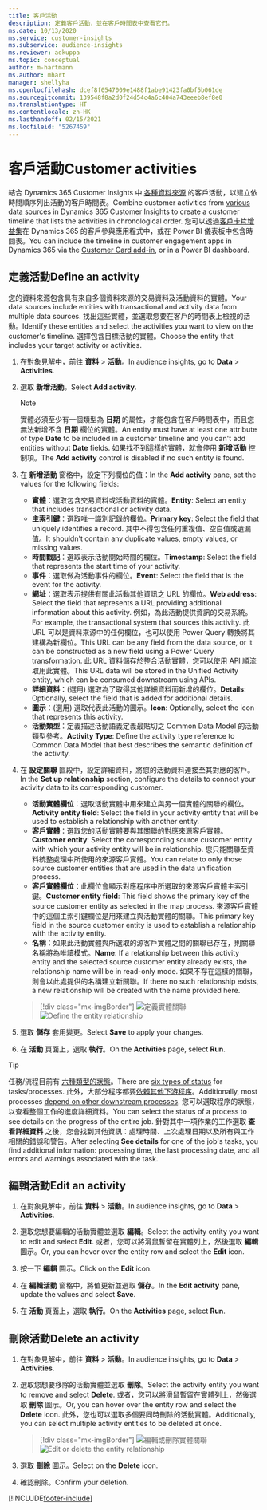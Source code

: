 ```yaml
---
title: 客戶活動
description: 定義客戶活動，並在客戶時間表中查看它們。
ms.date: 10/13/2020
ms.service: customer-insights
ms.subservice: audience-insights
ms.reviewer: adkuppa
ms.topic: conceptual
author: m-hartmann
ms.author: mhart
manager: shellyha
ms.openlocfilehash: dcef8f0547009e1488f1abe91423fa0bf5b061de
ms.sourcegitcommit: 139548f8a2d0f24d54c4a6c404a743eeeb8ef8e0
ms.translationtype: HT
ms.contentlocale: zh-HK
ms.lasthandoff: 02/15/2021
ms.locfileid: "5267459"
---
```

# <a name="customer-activities"></a><span data-ttu-id="1423f-103">客戶活動</span><span class="sxs-lookup"><span data-stu-id="1423f-103">Customer activities</span></span>

<span data-ttu-id="1423f-104">結合 Dynamics 365 Customer Insights 中 [各種資料來源](data-sources.md) 的客戶活動，以建立依時間順序列出活動的客戶時間表。</span><span class="sxs-lookup"><span data-stu-id="1423f-104">Combine customer activities from [various data sources](data-sources.md) in Dynamics 365 Customer Insights to create a customer timeline that lists the activities in chronological order.</span></span> <span data-ttu-id="1423f-105">您可以透過[客戶卡片增益集](customer-card-add-in.md)在 Dynamics 365 的客戶參與應用程式中，或在 Power BI 儀表板中包含時間表。</span><span class="sxs-lookup"><span data-stu-id="1423f-105">You can include the timeline in customer engagement apps in Dynamics 365 via the [Customer Card add-in](customer-card-add-in.md), or in a Power BI dashboard.</span></span>

## <a name="define-an-activity"></a><span data-ttu-id="1423f-106">定義活動</span><span class="sxs-lookup"><span data-stu-id="1423f-106">Define an activity</span></span>

<span data-ttu-id="1423f-107">您的資料來源包含具有來自多個資料來源的交易資料及活動資料的實體。</span><span class="sxs-lookup"><span data-stu-id="1423f-107">Your data sources include entities with transactional and activity data from multiple data sources.</span></span> <span data-ttu-id="1423f-108">找出這些實體，並選取您要在客戶的時間表上檢視的活動。</span><span class="sxs-lookup"><span data-stu-id="1423f-108">Identify these entities and select the activities you want to view on the customer's timeline.</span></span> <span data-ttu-id="1423f-109">選擇包含目標活動的實體。</span><span class="sxs-lookup"><span data-stu-id="1423f-109">Choose the entity that includes your target activity or activities.</span></span>

1. <span data-ttu-id="1423f-110">在對象見解中，前往 **資料** > **活動**。</span><span class="sxs-lookup"><span data-stu-id="1423f-110">In audience insights, go to **Data** > **Activities**.</span></span>

1. <span data-ttu-id="1423f-111">選取 **新增活動**。</span><span class="sxs-lookup"><span data-stu-id="1423f-111">Select **Add activity**.</span></span>

   > [!NOTE]
   > <span data-ttu-id="1423f-112">實體必須至少有一個類型為 **日期** 的屬性，才能包含在客戶時間表中，而且您無法新增不含 **日期** 欄位的實體。</span><span class="sxs-lookup"><span data-stu-id="1423f-112">An entity must have at least one attribute of type **Date** to be included in a customer timeline and you can't add entities without **Date** fields.</span></span> <span data-ttu-id="1423f-113">如果找不到這樣的實體，就會停用 **新增活動** 控制項。</span><span class="sxs-lookup"><span data-stu-id="1423f-113">The **Add activity** control is disabled if no such entity is found.</span></span>

1. <span data-ttu-id="1423f-114">在 **新增活動** 窗格中，設定下列欄位的值：</span><span class="sxs-lookup"><span data-stu-id="1423f-114">In the **Add activity** pane, set the values for the following fields:</span></span>

   - <span data-ttu-id="1423f-115">**實體**：選取包含交易資料或活動資料的實體。</span><span class="sxs-lookup"><span data-stu-id="1423f-115">**Entity**: Select an entity that includes transactional or activity data.</span></span>
   - <span data-ttu-id="1423f-116">**主索引鍵**：選取唯一識別記錄的欄位。</span><span class="sxs-lookup"><span data-stu-id="1423f-116">**Primary key**: Select the field that uniquely identifies a record.</span></span> <span data-ttu-id="1423f-117">其中不得包含任何重複值、空白值或遺漏值。</span><span class="sxs-lookup"><span data-stu-id="1423f-117">It shouldn't contain any duplicate values, empty values, or missing values.</span></span>
   - <span data-ttu-id="1423f-118">**時間戳記**：選取表示活動開始時間的欄位。</span><span class="sxs-lookup"><span data-stu-id="1423f-118">**Timestamp**: Select the field that represents the start time of your activity.</span></span>
   - <span data-ttu-id="1423f-119">**事件**：選取做為活動事件的欄位。</span><span class="sxs-lookup"><span data-stu-id="1423f-119">**Event**: Select the field that is the event for the activity.</span></span>
   - <span data-ttu-id="1423f-120">**網址**：選取表示提供有關此活動其他資訊之 URL 的欄位。</span><span class="sxs-lookup"><span data-stu-id="1423f-120">**Web address**: Select the field that represents a URL providing additional information about this activity.</span></span> <span data-ttu-id="1423f-121">例如，為此活動提供資訊的交易系統。</span><span class="sxs-lookup"><span data-stu-id="1423f-121">For example, the transactional system that sources this activity.</span></span> <span data-ttu-id="1423f-122">此 URL 可以是資料來源中的任何欄位，也可以使用 Power Query 轉換將其建構為新欄位。</span><span class="sxs-lookup"><span data-stu-id="1423f-122">This URL can be any field from the data source, or it can be constructed as a new field using a Power Query transformation.</span></span> <span data-ttu-id="1423f-123">此 URL 資料儲存於整合活動實體，您可以使用 API 順流取用此實體。</span><span class="sxs-lookup"><span data-stu-id="1423f-123">This URL data will be stored in the Unified Activity entity, which can be consumed downstream using APIs.</span></span>
   - <span data-ttu-id="1423f-124">**詳細資料**：(選用) 選取為了取得其他詳細資料而新增的欄位。</span><span class="sxs-lookup"><span data-stu-id="1423f-124">**Details**: Optionally, select the field that is added for additional details.</span></span>
   - <span data-ttu-id="1423f-125">**圖示**：(選用) 選取代表此活動的圖示。</span><span class="sxs-lookup"><span data-stu-id="1423f-125">**Icon**: Optionally, select the icon that represents this activity.</span></span>
   - <span data-ttu-id="1423f-126">**活動類型**：定義描述活動語義定義最貼切之 Common Data Model 的活動類型參考。</span><span class="sxs-lookup"><span data-stu-id="1423f-126">**Activity Type**: Define the activity type reference to Common Data Model that best describes the semantic definition of the activity.</span></span>

1. <span data-ttu-id="1423f-127">在 **設定關聯** 區段中，設定詳細資料，將您的活動資料連接至其對應的客戶。</span><span class="sxs-lookup"><span data-stu-id="1423f-127">In the **Set up relationship** section, configure the details to connect your activity data to its corresponding customer.</span></span>

    - <span data-ttu-id="1423f-128">**活動實體欄位**：選取活動實體中用來建立與另一個實體的關聯的欄位。</span><span class="sxs-lookup"><span data-stu-id="1423f-128">**Activity entity field**: Select the field in your activity entity that will be used to establish a relationship with another entity.</span></span>
    - <span data-ttu-id="1423f-129">**客戶實體**：選取您的活動實體要與其關聯的對應來源客戶實體。</span><span class="sxs-lookup"><span data-stu-id="1423f-129">**Customer entity**: Select the corresponding source customer entity with which your activity entity will be in relationship.</span></span> <span data-ttu-id="1423f-130">您只能關聯至資料統整處理中所使用的來源客戶實體。</span><span class="sxs-lookup"><span data-stu-id="1423f-130">You can relate to only those source customer entities that are used in the data unification process.</span></span>
    - <span data-ttu-id="1423f-131">**客戶實體欄位**：此欄位會顯示對應程序中所選取的來源客戶實體主索引鍵。</span><span class="sxs-lookup"><span data-stu-id="1423f-131">**Customer entity field**: This field shows the primary key of the source customer entity as selected in the map process.</span></span> <span data-ttu-id="1423f-132">來源客戶實體中的這個主索引鍵欄位是用來建立與活動實體的關聯。</span><span class="sxs-lookup"><span data-stu-id="1423f-132">This primary key field in the source customer entity is used to establish a relationship with the activity entity.</span></span>
    - <span data-ttu-id="1423f-133">**名稱**：如果此活動實體與所選取的源客戶實體之間的關聯已存在，則關聯名稱將為唯讀模式。</span><span class="sxs-lookup"><span data-stu-id="1423f-133">**Name**: If a relationship between this activity entity and the selected source customer entity already exists, the relationship name will be in read-only mode.</span></span> <span data-ttu-id="1423f-134">如果不存在這樣的關聯，則會以此處提供的名稱建立新關聯。</span><span class="sxs-lookup"><span data-stu-id="1423f-134">If there no such relationship exists, a new relationship will be created with the name provided here.</span></span>
   
   > [!div class="mx-imgBorder"]
   > <span data-ttu-id="1423f-135">![定義實體關聯](media/activities-entities-define.png "定義實體關聯")</span><span class="sxs-lookup"><span data-stu-id="1423f-135">![Define the entity relationship](media/activities-entities-define.png "Define the entity relationship")</span></span>

1. <span data-ttu-id="1423f-136">選取 **儲存** 套用變更。</span><span class="sxs-lookup"><span data-stu-id="1423f-136">Select **Save** to apply your changes.</span></span>

1. <span data-ttu-id="1423f-137">在 **活動** 頁面上，選取 **執行**。</span><span class="sxs-lookup"><span data-stu-id="1423f-137">On the **Activities** page, select **Run**.</span></span>

> [!TIP]
> <span data-ttu-id="1423f-138">任務/流程目前有 [六種類型的狀態](system.md#status-types)。</span><span class="sxs-lookup"><span data-stu-id="1423f-138">There are [six types of status](system.md#status-types) for tasks/processes.</span></span> <span data-ttu-id="1423f-139">此外，大部分程序都要[依賴其他下游程序](system.md#refresh-policies)。</span><span class="sxs-lookup"><span data-stu-id="1423f-139">Additionally, most processes [depend on other downstream processes](system.md#refresh-policies).</span></span> <span data-ttu-id="1423f-140">您可以選取程序的狀態，以查看整個工作的進度詳細資料。</span><span class="sxs-lookup"><span data-stu-id="1423f-140">You can select the status of a process to see details on the progress of the entire job.</span></span> <span data-ttu-id="1423f-141">針對其中一項作業的工作選取 **查看詳細資料** 之後，您會找到其他資訊：處理時間、上次處理日期以及所有與工作相關的錯誤和警告。</span><span class="sxs-lookup"><span data-stu-id="1423f-141">After selecting **See details** for one of the job's tasks, you find additional information: processing time, the last processing date, and all errors and warnings associated with the task.</span></span>

## <a name="edit-an-activity"></a><span data-ttu-id="1423f-142">編輯活動</span><span class="sxs-lookup"><span data-stu-id="1423f-142">Edit an activity</span></span>

1. <span data-ttu-id="1423f-143">在對象見解中，前往 **資料** > **活動**。</span><span class="sxs-lookup"><span data-stu-id="1423f-143">In audience insights, go to **Data** > **Activities**.</span></span>

2. <span data-ttu-id="1423f-144">選取您想要編輯的活動實體並選取 **編輯**。</span><span class="sxs-lookup"><span data-stu-id="1423f-144">Select the activity entity you want to edit and select **Edit**.</span></span> <span data-ttu-id="1423f-145">或者，您可以將滑鼠暫留在實體列上，然後選取 **編輯** 圖示。</span><span class="sxs-lookup"><span data-stu-id="1423f-145">Or, you can hover over the entity row and select the **Edit** icon.</span></span>

3. <span data-ttu-id="1423f-146">按一下 **編輯** 圖示。</span><span class="sxs-lookup"><span data-stu-id="1423f-146">Click on the **Edit** icon.</span></span>

4. <span data-ttu-id="1423f-147">在 **編輯活動** 窗格中，將值更新並選取 **儲存**。</span><span class="sxs-lookup"><span data-stu-id="1423f-147">In the **Edit activity** pane, update the values and select **Save**.</span></span>

5. <span data-ttu-id="1423f-148">在 **活動** 頁面上，選取 **執行**。</span><span class="sxs-lookup"><span data-stu-id="1423f-148">On the **Activities** page, select **Run**.</span></span>

## <a name="delete-an-activity"></a><span data-ttu-id="1423f-149">刪除活動</span><span class="sxs-lookup"><span data-stu-id="1423f-149">Delete an activity</span></span>

1. <span data-ttu-id="1423f-150">在對象見解中，前往 **資料** > **活動**。</span><span class="sxs-lookup"><span data-stu-id="1423f-150">In audience insights, go to **Data** > **Activities**.</span></span>

2. <span data-ttu-id="1423f-151">選取您想要移除的活動實體並選取 **刪除**。</span><span class="sxs-lookup"><span data-stu-id="1423f-151">Select the activity entity you want to remove and select **Delete**.</span></span> <span data-ttu-id="1423f-152">或者，您可以將滑鼠暫留在實體列上，然後選取 **刪除** 圖示。</span><span class="sxs-lookup"><span data-stu-id="1423f-152">Or, you can hover over the entity row and select the **Delete** icon.</span></span> <span data-ttu-id="1423f-153">此外，您也可以選取多個要同時刪除的活動實體。</span><span class="sxs-lookup"><span data-stu-id="1423f-153">Additionally, you can select multiple activity entities to be deleted at once.</span></span>
   > [!div class="mx-imgBorder"]
   > <span data-ttu-id="1423f-154">![編輯或刪除實體關聯](media/activities-entities-edit-delete.png "編輯或刪除實體關聯")</span><span class="sxs-lookup"><span data-stu-id="1423f-154">![Edit or delete the entity relationship](media/activities-entities-edit-delete.png "Edit or delete the entity relationship")</span></span>

3. <span data-ttu-id="1423f-155">選取 **刪除** 圖示。</span><span class="sxs-lookup"><span data-stu-id="1423f-155">Select on the **Delete** icon.</span></span>

4. <span data-ttu-id="1423f-156">確認刪除。</span><span class="sxs-lookup"><span data-stu-id="1423f-156">Confirm your deletion.</span></span>


[!INCLUDE[footer-include](../includes/footer-banner.md)]